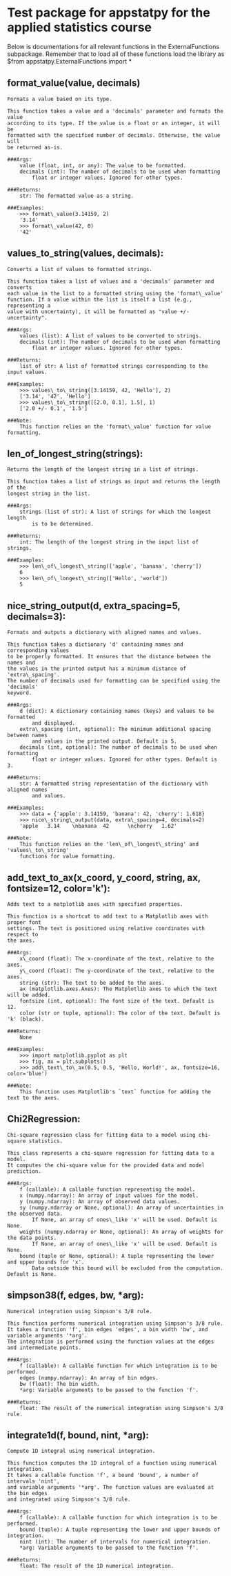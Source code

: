 # Test package for appstatpy for the applied statistics course 

Below is documentations for all relevant functions in the ExternalFunctions
subpackage. Remember that to load all of these functions load the library as 
$from appstatpy.ExternalFunctions import *


## format\_value(value, decimals)
    Formats a value based on its type.

    This function takes a value and a 'decimals' parameter and formats the value
    according to its type. If the value is a float or an integer, it will be
    formatted with the specified number of decimals. Otherwise, the value will
    be returned as-is.

    ###Args:
        value (float, int, or any): The value to be formatted.
        decimals (int): The number of decimals to be used when formatting
            float or integer values. Ignored for other types.

    ###Returns:
        str: The formatted value as a string.

    ###Examples:
        >>> format\_value(3.14159, 2)
        '3.14'
        >>> format\_value(42, 0)
        '42'


## values\_to\_string(values, decimals):
    Converts a list of values to formatted strings.

    This function takes a list of values and a 'decimals' parameter and converts
    each value in the list to a formatted string using the 'format\_value'
    function. If a value within the list is itself a list (e.g., representing a
    value with uncertainty), it will be formatted as "value +/- uncertainty".

    ###Args:
        values (list): A list of values to be converted to strings.
        decimals (int): The number of decimals to be used when formatting
            float or integer values. Ignored for other types.

    ###Returns:
        list of str: A list of formatted strings corresponding to the input values.

    ###Examples:
        >>> values\_to\_string([3.14159, 42, 'Hello'], 2)
        ['3.14', '42', 'Hello']
        >>> values\_to\_string([[2.0, 0.1], 1.5], 1)
        ['2.0 +/- 0.1', '1.5']

    ###Note:
        This function relies on the 'format\_value' function for value formatting.


## len\_of\_longest\_string(strings):
    Returns the length of the longest string in a list of strings.

    This function takes a list of strings as input and returns the length of the
    longest string in the list.

    ###Args:
        strings (list of str): A list of strings for which the longest length
            is to be determined.

    ###Returns:
        int: The length of the longest string in the input list of strings.

    ###Examples:
        >>> len\_of\_longest\_string(['apple', 'banana', 'cherry'])
        6
        >>> len\_of\_longest\_string(['Hello', 'world'])
        5

## nice\_string\_output(d, extra\_spacing=5, decimals=3):
    Formats and outputs a dictionary with aligned names and values.

    This function takes a dictionary 'd' containing names and corresponding values
    to be properly formatted. It ensures that the distance between the names and
    the values in the printed output has a minimum distance of 'extra\_spacing'.
    The number of decimals used for formatting can be specified using the 'decimals'
    keyword.

    ###Args:
        d (dict): A dictionary containing names (keys) and values to be formatted
            and displayed.
        extra\_spacing (int, optional): The minimum additional spacing between names
            and values in the printed output. Default is 5.
        decimals (int, optional): The number of decimals to be used when formatting
            float or integer values. Ignored for other types. Default is 3.

    ###Returns:
        str: A formatted string representation of the dictionary with aligned names
            and values.

    ###Examples:
        >>> data = {'apple': 3.14159, 'banana': 42, 'cherry': 1.618}
        >>> nice\_string\_output(data, extra\_spacing=4, decimals=2)
        'apple   3.14    \nbanana  42      \ncherry   1.62'

    ###Note:
        This function relies on the 'len\_of\_longest\_string' and 'values\_to\_string'
        functions for value formatting.

## add\_text\_to\_ax(x\_coord, y\_coord, string, ax, fontsize=12, color='k'):
    Adds text to a matplotlib axes with specified properties.

    This function is a shortcut to add text to a Matplotlib axes with proper font
    settings. The text is positioned using relative coordinates with respect to
    the axes.

    ###Args:
        x\_coord (float): The x-coordinate of the text, relative to the axes.
        y\_coord (float): The y-coordinate of the text, relative to the axes.
        string (str): The text to be added to the axes.
        ax (matplotlib.axes.Axes): The Matplotlib axes to which the text will be added.
        fontsize (int, optional): The font size of the text. Default is 12.
        color (str or tuple, optional): The color of the text. Default is 'k' (black).

    ###Returns:
        None

    ###Examples:
        >>> import matplotlib.pyplot as plt
        >>> fig, ax = plt.subplots()
        >>> add\_text\_to\_ax(0.5, 0.5, 'Hello, World!', ax, fontsize=16, color='blue')

    ###Note:
        This function uses Matplotlib's `text` function for adding the text to the axes.

## Chi2Regression:
    Chi-square regression class for fitting data to a model using chi-square statistics.

    This class represents a chi-square regression for fitting data to a model.
    It computes the chi-square value for the provided data and model prediction.

    ###Args:
        f (callable): A callable function representing the model.
        x (numpy.ndarray): An array of input values for the model.
        y (numpy.ndarray): An array of observed data values.
        sy (numpy.ndarray or None, optional): An array of uncertainties in the observed data.
            If None, an array of ones\_like 'x' will be used. Default is None.
        weights (numpy.ndarray or None, optional): An array of weights for the data points.
            If None, an array of ones\_like 'x' will be used. Default is None.
        bound (tuple or None, optional): A tuple representing the lower and upper bounds for 'x'.
            Data outside this bound will be excluded from the computation. Default is None.

## simpson38(f, edges, bw, \*arg):
    Numerical integration using Simpson's 3/8 rule.

    This function performs numerical integration using Simpson's 3/8 rule.
    It takes a function 'f', bin edges 'edges', a bin width 'bw', and variable arguments '*arg'.
    The integration is performed using the function values at the edges and intermediate points.

    ###Args:
        f (callable): A callable function for which integration is to be performed.
        edges (numpy.ndarray): An array of bin edges.
        bw (float): The bin width.
        *arg: Variable arguments to be passed to the function 'f'.

    ###Returns:
        float: The result of the numerical integration using Simpson's 3/8 rule.

## integrate1d(f, bound, nint, \*arg):
    Compute 1D integral using numerical integration.

    This function computes the 1D integral of a function using numerical integration.
    It takes a callable function 'f', a bound 'bound', a number of intervals 'nint',
    and variable arguments '*arg'. The function values are evaluated at the bin edges
    and integrated using Simpson's 3/8 rule.

    ###Args:
        f (callable): A callable function for which integration is to be performed.
        bound (tuple): A tuple representing the lower and upper bounds of integration.
        nint (int): The number of intervals for numerical integration.
        *arg: Variable arguments to be passed to the function 'f'.

    ###Returns:
        float: The result of the 1D numerical integration.
